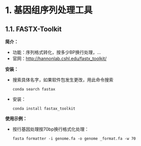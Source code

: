 # 1. 基因组序列处理工具

## 1.1. FASTX-Toolkit

**简介：**  

- 功能：序列格式转化，按多少BP换行处理，...
- 官网：http://hannonlab.cshl.edu/fastx_toolkit/

**安装：**  

- 搜索具体名字，如果软件包发生更改，用此命令搜索

    ```shell
    conda search fastax
    ```

- 安装：

    ```shell
    conda install fastax_toolkit
    ```

**使用示例：**

- 按行基因处理按70bp换行格式化处理：

    ```shell
    fasta formatter -i genome.fa -o genome _format.fa -w 70
    ```

